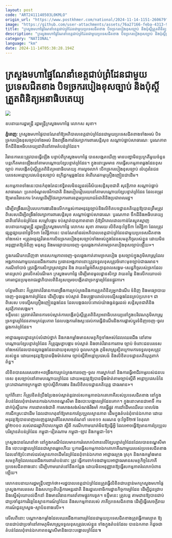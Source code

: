 ```yaml
---
layout: post
code: "ART2411140503L0KMLO"
origin_url: "https://www.postkhmer.com/national/2024-11-14-1151-260679"
image: "https://github.com/user-attachments/assets/76a27166-feba-4313-96b6-a4c20ad86d2e"
title: "ក្រសួង​មហាផ្ទៃ​ណែនាំ​ខេត្ត​ជាប់​ព្រំដែន​ជាមួយ​ប្រទេស​ជិត​ខាង បិទ​ច្រក​របៀង​ខុស​ច្បាប់ និង​ប៉ុស្តិ៍​ត្រួត​ពិនិត្យអនាធិបតេយ្យ"
description: "​​ក្រសួង​មហាផ្ទៃ​ណែនាំ​ខេត្ត​ជាប់​ព្រំដែន​ជាមួយ​ប្រទេស​ជិត​ខាង បិទ​ច្រក​របៀង​ខុស​ច្បាប់ និង​ប៉ុស្តិ៍​ត្រួត​ពិនិត្យអនាធិបតេយ្យ​"
category: "NATIONAL"
language: "km"
date: 2024-11-14T05:38:28.194Z
---
```


# ក្រសួង​មហាផ្ទៃ​ណែនាំ​ខេត្ត​ជាប់​ព្រំដែន​ជាមួយ​ប្រទេស​ជិត​ខាង បិទ​ច្រក​របៀង​ខុស​ច្បាប់ និង​ប៉ុស្តិ៍​ត្រួត​ពិនិត្យអនាធិបតេយ្យ

![](https://github.com/user-attachments/assets/bc7b1503-0b8c-4afe-aabd-27aa7d611676)

ឧបនាយករដ្ឋមន្រ្តី រដ្ឋមន្រ្តីក្រសួងមហាផ្ទៃ លោកស សុខា។

**ភ្នំពេញៈ** ក្រសួង​មហាផ្ទៃ​បាន​ណែនាំ​ឱ្យ​អភិបាល​ខេត្ត​ជាប់​ព្រំដែន​ជាមួយ​ប្រទេស​ជិត​ខាង​ទាំងអស់ បិទច្រក​របៀង​ខុស​ច្បាប់​ទាំងអស់ និង​ពង្រឹង​ការ​ថែរក្សា​ការពារ​សន្តិសុខ សណ្តាប់ធ្នាប់​សាធារណៈ បូរណភាព ទឹកដីនិង​អធិបតេយ្យជាតិ​នៅ​តាម​តំបន់​ព្រំដែន។

វិធានការ​នេះ​ត្រូវ​បាន​ធ្វើឡើង បន្ទាប់​ពី​ក្រសួង​មហាផ្ទៃ បាន​សង្កេត​ឃើញ មាន​បញ្ហា​មិន​ប្រក្រតី​មួយ​ចំនួន​បន្ត​កើត​មាន​ឡើង​នៅ​តាម​បណ្តោយ​ខ្សែ​បន្ទាត់​ព្រំដែន។ ក្នុង​នោះ​រួមមាន ការ​ធ្វើ​សកម្មភាព​ឆ្លង​ដែន​ខុស​ច្បាប់ ​ការ​បង្កើត​ប៉ុស្តិ៍​ត្រួត​ពិនិត្យ​អនាធិបតេយ្យ ការ​លួច​លាក់ បើក​ច្រក​របៀង​ខុស​ច្បាប់ លំហូរ​នៃ​ជនបរទេស​អន្តោប្រវេសន៍​ខុសច្បាប់ ឧក្រិដ្ឋកម្ម​ឆ្លងដែន អំពើ​ភេរវកម្ម​គ្រឿងញៀន​ជាដើម។ 

សកម្មភាព​ទាំង​នេះ​បាន​កំពុង​តែ​ជះ​ឥទ្ធិពល​មិនល្អ​ដល់​វិស័យ​សន្តិសុខជាតិ សុវត្ថិភាព សណ្តាប់ធ្នាប់​សាធារណៈ ប្រភព​ចំណូល​ថវិកា​ជាតិ និង​របៀប​រៀបរយ​នៅ​តាម​បណ្តោយ​ខ្សែ​បន្ទាត់​ព្រំដែន ដែល​តម្រូវ​ឱ្យ​មាន​វិធានការ កែ​លម្អ​ដើម្បី​ថែរក្សា​ការពារ​ឧត្តម​ប្រយោជន៍ជាតិ​និង​ប្រជាពលរដ្ឋ។

ដើម្បី​ពង្រឹង​របៀប​របប​ការងារ​និង​លើក​កម្ពស់​ការ​អនុវត្ត​ច្បាប់​និង​លិខិត​បទដ្ឋាន​គតិយុត្ត​ឱ្យ​បាន​ត្រឹមត្រូវ ពិសេស​ដើម្បី​ពង្រឹង​ថែ​រក្សា​ការពារ​សន្តិសុខ សណ្តាប់ធ្នាប់​សាធារណៈ បូរណភាព ទឹកដី​និង​អធិបតេយ្យ​ជាតិ​នៅ​តំបន់​ព្រំដែន សម្តៅ​បង្ការ ទប់ស្កាត់​បាតុភាព​នានា កុំឱ្យ​រីក​រាលដាល​កាន់តែ​ស្មុគស្មាញ ឧបនាយករដ្ឋមន្រ្តី រដ្ឋមន្រ្តីក្រសួងមហាផ្ទៃ លោកស សុខា តាម​រយៈលិខិតចុះថ្ងៃទី៣ ខែវិច្ឆិកា ដែល​ត្រូវ​ផ្សព្វផ្សាយ​នា​ថ្ងៃ​ទី១៣ ខែ​វិច្ឆិកា​នេះ បាន​ណែនាំ​ដល់​អភិបាល​ខេត្ត​ជាប់​ព្រំដែន​ជាមួយ​ប្រទេស​ជិត​ខាង​ទាំងអស់៖ «ត្រូវ​អនុវត្ត​វិធានការ​បិទ​ច្រក​របៀង​ខុសច្បាប់​ទាំងអស់​ក្នុង​ដែន​សមត្ថកិច្ច​របស់​ខ្លួន ដោយ​មិន​អនុញ្ញាត​ឱ្យ​ទំនិញ មនុស្ស និង​មធ្យោបាយ​ចេញ-ចូល​ឆ្លង​កាត់​តាម​ច្រក​របៀង​ខុសច្បាប់​ឡើយ»។

ក្នុង​ករណី​រក​ឃើញ​ថា មាន​សកម្មភាព​ចេញ-ចូល​ឆ្លង​កាត់​តាម​ច្រក​របៀង ខុសច្បាប់​ក្នុង​ភូមិសាស្ត្រ​ដែល​អង្គភាព​ណាមួយ​ឈរ​ជើង​ការពារ ប្រធាន​អង្គភាព​នោះ​ត្រូវ​ទទួល​ខុសត្រូវ​ចំពោះ​មុខ​ច្បាប់​ជា​ធរមាន។ ករណីចាំបាច់ ត្រូវ​ធ្វើ​ការ​សិក្សា​ស្រាវ​ជ្រាវ និង វាយ​តម្លៃ​អំពី​សក្តានុពល​សង្គម-សេដ្ឋកិច្ច​របស់​ច្រក​ដែល​មាន​ស្រាប់ រួច​លើក​សំណើ​មក ក្រសួង​មហាផ្ទៃ ដើម្បី​មាន​មូលដ្ឋាន​សិក្សា វាយ​តម្លៃ និង​លើក​យោបល់​គោរព​ជូន​ប្រមុខ​រាជរដ្ឋាភិបាល​ពិនិត្យ​សម្រេច​បង្កើត​ជា​ច្រកទ្វារ​ព្រំដែន​ផ្លូវការ។

បន្ថែមពីនោះ ក៏ត្រូវចាត់វិធានការពង្រឹងការគ្រប់គ្រងនិងការត្រួតពិនិត្យអ្នកដំណើរ ទំនិញ និងមធ្យោបាយ ចេញ-ចូលឆ្លងកាត់ព្រំដែន ដើម្បីបង្ការ ទប់ស្កាត់ និងបង្ក្រាបរាល់បទល្មើសឆ្លងដែនគ្រប់ប្រភេទ។ ជាពិសេស បទល្មើសគ្រឿងញៀនឆ្លងដែន ដែលបង្កផលប៉ះពាល់យ៉ាងធ្ងន់ធ្ងរដល់ សន្តិសុខជាតិនិងសុវត្ថិភាពសង្គម។   
ទន្ទឹមនេះ ត្រូវចាត់វិធានការទប់ស្កាត់ការបង្កើតប៉ុស្តិ៍ត្រួតពិនិត្យអនាធិបតេយ្យនៅក្នុងបរិវេណភូមិសាស្ត្រច្រកទ្វារព្រំដែនតាមគ្រប់រូបភាព ដែលបង្កការរាំងស្ទះដល់ការធ្វើដំណើរនិងការផ្លាស់ប្តូរទំនិញចេញ-ចូលឆ្លងកាត់ព្រំដែន។

អាជ្ញាធរមូលដ្ឋានគ្រប់លំដាប់ថ្នាក់ និងកងកម្លាំងមានសមត្ថកិច្ចទាំងអស់ដែលឈរជើង នៅតាមបណ្តោយខ្សែបន្ទាត់ព្រំដែន ក៏ត្រូវរួមគ្នាបង្ការ ទប់ស្កាត់ និងចាត់វិធានការតាម ច្បាប់ ចំពោះជនបរទេសទាំងអស់ដែលបានលួចឆ្លងដែនដោយខុសច្បាប់ ចូលមកក្នុង ភូមិសាស្ត្រស្ថិតក្រោមការទទួលខុសត្រូវរបស់ខ្លួន ដោយអនុវត្តឱ្យបានម៉ឺងម៉ាត់តាម ច្បាប់ស្តីពីអន្តោប្រវេសន៍ និងលិខិតបទដ្ឋានគតិយុត្តពាក់ព័ន្ធ។

លិខិតបានសរសេរថា៖«ពង្រឹងការគ្រប់គ្រងការចេញ-ចូល ការស្នាក់នៅ និងការធ្វើអាជីវកម្មរបស់ជនបរទេ​ស ខុសច្បាប់នៅតាមបណ្តោយព្រំដែន ដោយអនុវត្តឱ្យបានម៉ឺងម៉ាត់តាមច្បាប់ស្តីពី អន្តោប្រវេសន៍នៃព្រះរាជាណាចក្រកម្ពុជា ច្បាប់ស្តីពីការងារ និងលិខិតបទដ្ឋានគតិយុត្ត ជាធរមាន»។

ក្រៅពីនោះ ក៏ត្រូវខិតខំប្រឹងប្រែងទប់ស្កាត់នូវរាល់សកម្មភាពឯកតោភាគីរបស់ប្រទេសជិតខាង នៅក្នុង តំបន់ដែលពុំទាន់មានការឯកភាពខណ្ឌសីមា និងបោះបង្គោលព្រំដែនគោក។ ក្នុងនោះមានជាអាទិ៍ ការដាក់ប៉ុស្តិ៍យាម ការដោតទង់ជាតិ ការសាងសង់សំណង់រឹងមាំ ការធ្វើផ្លូវ ការដាំដើមឈើរយៈពេលវែង ការជីកស្រះជាដើម ដែលជាហេតុនាំឱ្យមានការប្រែប្រួលស្ថានភាព ដើមក្នុងតំបន់ពុំទាន់ឯកភាព ដោយអនុវត្តឱ្យបានពេញលេញនូវស្មារតីនៃសារាចរណែនាំ លេខ១១ សរណន ចុះថ្ងៃទី២៧ ខែតុលា ឆ្នាំ២០០០ របស់រាជរដ្ឋាភិបាលកម្ពុជា ស្តីពី ករណីហាមឃាត់មិនឱ្យធ្វើអ្វី ដែលអាចធ្វើឱ្យមានការប្រែប្រួលបរិស្ថានតំបន់ព្រំដែន កម្ពុជា-វៀតណាម កម្ពុជា-ឡាវ និងកម្ពុជា-ថៃ។

ក្រសួងបានណែនាំថា នៅក្នុងករណីដែលមានការរំលោភបំពានលើខ្សែបន្ទាត់ព្រំដែនដែលបានខណ្ឌសីមានិង បោះបង្គោលព្រំដែនជាស្ថាពររួចហើយ ឬការធ្វើសកម្មភាពឯកតោភាគីណាមួយរបស់ប្រទេសជិតខាងដែលនាំឱ្យប៉ះពាល់ដល់ស្ថានភាពដើមនៃព្រំដែនពុំទាន់ឯកភាព អាជ្ញាធរក្រុង ស្រុក និងកងកម្លាំងមានសមត្ថកិច្ចដែលឈរជើងការពារតំបន់នោះ ត្រូវ ធ្វើការទាក់ទងជាមួយអាជ្ញាធរមានសមត្ថកិច្ចនៃភាគីប្រទេសជិតខាងនោះ ដើម្បីហាមឃាត់នៅនឹងកន្លែង ដោយមិនអនុញ្ញាតឱ្យធ្វើសកម្មភាពរំលោភបំពានឡើយ។

លោកឧបនាយករដ្ឋមន្រ្តីបញ្ជាក់ថា៖«រដ្ឋបាលខេត្តជាប់ព្រំដែនត្រូវធ្វើលិខិតជាបន្ទាន់មកក្រសួងមហាផ្ទៃ ក្រ​សួងការបរទេស និងសហប្រតិបត្តិការអន្តរជាតិ និងរដ្ឋលេខាធិការដ្ឋានកិច្ចការព្រំដែន ដើម្បីជូនជ្រាប និងស្នើសុំយោបល់ដឹកនាំ និងមានវិធានការតវ៉ាតាមផ្លូវការទូត។ ទន្ទឹមនេះ ត្រូវបន្ត តាមដានឱ្យបានជាប់ជាប្រចាំនូវការវិវត្តនៃស្ថានការណ៍ព្រំដែន និងសកម្មភាពរបស់ ភាគីប្រទេសជិតខាង ដើម្បីធ្វើសេចក្តីរាយការណ៍ជូនក្រសួង-ស្ថាប័នខាងលើ»។

លើសពីនោះ បណ្តាកងកម្លាំងដែលឈរជើងការពារព្រំដែនជាមួយប្រទេសជិតខាងត្រូវធ្វើការល្បាត ឱ្យបានជាប់ជាប្រចាំនៅតាមភូមិសាស្ត្រទទួលខុសត្រូវរបស់ខ្លួន ទាំងក្នុងតំបន់ដែល បានឯកភាព ក៏ដូចជាតំបន់ដែល​ពុំទាន់ឯកភាពខណ្ឌសីមានិងបោះបង្គោលព្រំដែន៕